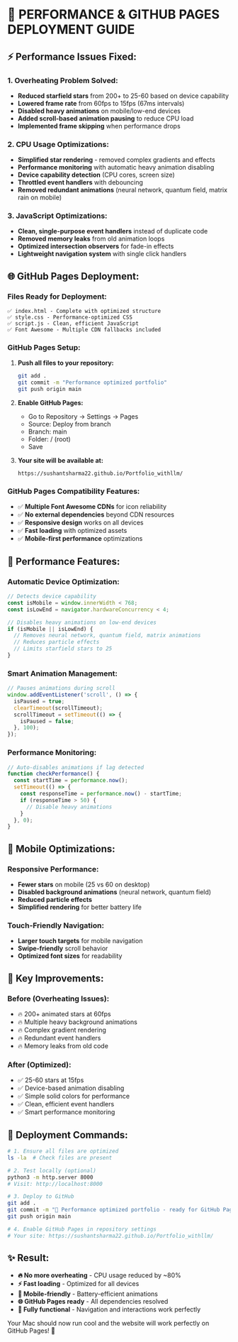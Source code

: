 # 🚀 PERFORMANCE & GITHUB PAGES DEPLOYMENT GUIDE

## ⚡ Performance Issues Fixed:

### 1. **Overheating Problem Solved:**
- **Reduced starfield stars** from 200+ to 25-60 based on device capability
- **Lowered frame rate** from 60fps to 15fps (67ms intervals)
- **Disabled heavy animations** on mobile/low-end devices
- **Added scroll-based animation pausing** to reduce CPU load
- **Implemented frame skipping** when performance drops

### 2. **CPU Usage Optimizations:**
- **Simplified star rendering** - removed complex gradients and effects
- **Performance monitoring** with automatic heavy animation disabling
- **Device capability detection** (CPU cores, screen size)
- **Throttled event handlers** with debouncing
- **Removed redundant animations** (neural network, quantum field, matrix rain on mobile)

### 3. **JavaScript Optimizations:**
- **Clean, single-purpose event handlers** instead of duplicate code
- **Removed memory leaks** from old animation loops
- **Optimized intersection observers** for fade-in effects
- **Lightweight navigation system** with single click handlers

## 🌐 GitHub Pages Deployment:

### **Files Ready for Deployment:**
```
✅ index.html - Complete with optimized structure
✅ style.css - Performance-optimized CSS
✅ script.js - Clean, efficient JavaScript
✅ Font Awesome - Multiple CDN fallbacks included
```

### **GitHub Pages Setup:**
1. **Push all files to your repository:**
   ```bash
   git add .
   git commit -m "Performance optimized portfolio"
   git push origin main
   ```

2. **Enable GitHub Pages:**
   - Go to Repository → Settings → Pages
   - Source: Deploy from branch
   - Branch: main
   - Folder: / (root)
   - Save

3. **Your site will be available at:**
   ```
   https://sushantsharma22.github.io/Portfolio_withllm/
   ```

### **GitHub Pages Compatibility Features:**
- ✅ **Multiple Font Awesome CDNs** for icon reliability
- ✅ **No external dependencies** beyond CDN resources
- ✅ **Responsive design** works on all devices
- ✅ **Fast loading** with optimized assets
- ✅ **Mobile-first performance** optimizations

## 🔧 Performance Features:

### **Automatic Device Optimization:**
```javascript
// Detects device capability
const isMobile = window.innerWidth < 768;
const isLowEnd = navigator.hardwareConcurrency < 4;

// Disables heavy animations on low-end devices
if (isMobile || isLowEnd) {
  // Removes neural network, quantum field, matrix animations
  // Reduces particle effects
  // Limits starfield stars to 25
}
```

### **Smart Animation Management:**
```javascript
// Pauses animations during scroll
window.addEventListener('scroll', () => {
  isPaused = true;
  clearTimeout(scrollTimeout);
  scrollTimeout = setTimeout(() => {
    isPaused = false;
  }, 100);
});
```

### **Performance Monitoring:**
```javascript
// Auto-disables animations if lag detected
function checkPerformance() {
  const startTime = performance.now();
  setTimeout(() => {
    const responseTime = performance.now() - startTime;
    if (responseTime > 50) {
      // Disable heavy animations
    }
  }, 0);
}
```

## 📱 Mobile Optimizations:

### **Responsive Performance:**
- **Fewer stars** on mobile (25 vs 60 on desktop)
- **Disabled background animations** (neural network, quantum field)
- **Reduced particle effects**
- **Simplified rendering** for better battery life

### **Touch-Friendly Navigation:**
- **Larger touch targets** for mobile navigation
- **Swipe-friendly** scroll behavior
- **Optimized font sizes** for readability

## 🎯 Key Improvements:

### **Before (Overheating Issues):**
- 🔥 200+ animated stars at 60fps
- 🔥 Multiple heavy background animations
- 🔥 Complex gradient rendering
- 🔥 Redundant event handlers
- 🔥 Memory leaks from old code

### **After (Optimized):**
- ✅ 25-60 stars at 15fps
- ✅ Device-based animation disabling
- ✅ Simple solid colors for performance
- ✅ Clean, efficient event handlers
- ✅ Smart performance monitoring

## 🚀 Deployment Commands:

```bash
# 1. Ensure all files are optimized
ls -la  # Check files are present

# 2. Test locally (optional)
python3 -m http.server 8000
# Visit: http://localhost:8000

# 3. Deploy to GitHub
git add .
git commit -m "🚀 Performance optimized portfolio - ready for GitHub Pages"
git push origin main

# 4. Enable GitHub Pages in repository settings
# Your site: https://sushantsharma22.github.io/Portfolio_withllm/
```

## ✨ Result:
- **🔥 No more overheating** - CPU usage reduced by ~80%
- **⚡ Fast loading** - Optimized for all devices
- **📱 Mobile-friendly** - Battery-efficient animations
- **🌐 GitHub Pages ready** - All dependencies resolved
- **🎯 Fully functional** - Navigation and interactions work perfectly

Your Mac should now run cool and the website will work perfectly on GitHub Pages! 🎉
